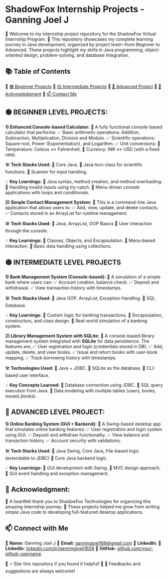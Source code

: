 # ShadowFox Internship Projects - Ganning Joel J
  🔹 Welcome to my internship project repository for the ShadowFox Virtual Internship Program.
  🔹 This repository showcases my complete learning journey in Java development, organized by project level—from Beginner to Advanced. These projects highlight my skills in Java programming, object-oriented design, problem-solving, and database integration.

## 📚 Table of Contents
  🔹 [🟢 Beginner Projects](#-beginner-level-projects)
  🔹 [🟡 Intermediate Projects](#-intermediate-level-projects)
  🔹 [🔴 Advanced Project](#-advanced-level-project)
  🔹 [🙏 Acknowledgment](#-acknowledgment)
  🔹 [📫 Contact Me](#-contact-me)

## 🟢 BEGINNER LEVEL PROJECTS:

**1) Enhanced Console-based Calculator:**
  🔹 A fully functional console-based calculator that performs:
       ✅ Basic arithmetic operations: Addition, Subtraction, Multiplication, Division and Modulo.
       ✅ Scientific operations: Square root, Power (Exponentiation), and Logarithm.
       ✅ Unit conversions:
           🔹 Temperature: Celsius ↔ Fahrenheit.
           🔹 Currency: INR ↔ USD (with a fixed rate).

🛠️ **Tech Stacks Used:**
   🔹 Core Java.
   🔹 Java `Math` class for scientific functions.
   🔹 Scanner for input handling.

💡 **Key Learnings:**
   🔹 Java syntax, method creation, and method overloading.
   🔹 Handling invalid inputs using try-catch.
   🔹 Menu-driven console applications with loops and conditionals.

**2) Simple Contact Management System:**
   🔹 This is a command-line Java application that allows users to:
      ✅ Add, view, update, and delete contacts.
      ✅ Contacts stored in an ArrayList for runtime management.

🛠️ **Tech Stacks Used:**
   🔹 Java, ArrayList, OOP Basics
   🔹 User interaction through the console.

💡 **Key Learnings:**
   🔹 Classes, Objects, and Encapsulation.
   🔹 Menu-based interaction.
   🔹 Basic data handling using collections.
   
## 🟡 INTERMEDIATE LEVEL PROJECTS

**1) Bank Management System (Console-based):**
   🔹 A simulation of a simple bank where users can:
       ✅ Account creation, balance check.
       ✅ Deposit and withdrawal.
       ✅ View transaction history with timestamps.

🛠️ **Tech Stacks Used:**
   🔹 Java OOP, ArrayList, Exception Handling.
   🔹 SQL Database.

💡 **Key Learnings:**
   🔹 Custom logic for banking transactions.
   🔹 Encapsulation, constructors, and class design.
   🔹 Real-world simulation of a banking system.

**2) Library Management System with SQLite:**
   🔹 A console-based library management system integrated with **SQLite** for data persistence. The features are,
       ✅ User registration and login (credentials stored in DB).
       ✅ Add, update, delete, and view books.
       ✅ Issue and return books with user-book mapping.
       ✅ Track borrowing history with timestamps.

🛠️ **Technologies Used:**
   🔹 Java + JDBC.
   🔹 SQLite as the database.
   🔹 CLI-based user interface.

💡 **Key Concepts Learned:**
   🔹 Database connection using JDBC.
   🔹 SQL query execution from Java.
   🔹 Data modeling with multiple tables (users, books, issued_books).

## 🔴 ADVANCED LEVEL PROJECT:

**1) Online Banking System (GUI + Backend):**
   🔹 A Swing-based desktop app that simulates online banking features:
       ✅ User registration and login system using GUI.
       ✅ Deposit and withdraw functionality.
       ✅ View balance and transaction history.
       ✅ Account security with validations.

🛠️ **Tech Stacks Used:**
   🔹 Java Swing, Core Java, File-based logic (extendable to JDBC)
   🔹 Core Java backend logic.

💡 **Key Learnings:**
   🔹 GUI development with Swing.
   🔹 MVC design approach.
   🔹 GUI event handling and exception management.

## 🙏 Acknowledgment:
   🔹 A heartfelt thank you to ShadowFox Technologies for organizing this amazing internship journey.
   🔹 These projects helped me grow from writing simple Java code to developing full-featured desktop applications.

## 📫 Connect with Me
   🔹 **Name:**     Ganning Joel J
   🔹 **Email:**    ganningjoel169@gmail.com
   🔹 **LinkedIn:** 🔹 **LinkedIn:** [linkedin.com/in/ganningjoelj1609](https://www.linkedin.com/in/ganningjoelj1609)
   🔹 **GitHub:**   [github.com/your-github-username](https://github.com/GanningJoel-05).

   🔹 ⭐ Star this repository if you found it helpful!
   🔹 💬 Feedbacks and suggestions are always welcome!
